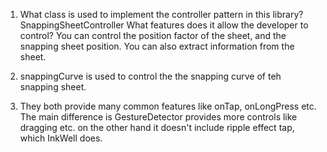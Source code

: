 1. What class is used to implement the controller pattern in this library?
SnappingSheetController
What features does it allow the developer to control?
You can control the position factor of the sheet, and the snapping sheet position.
You can also extract information from the sheet.


2. snappingCurve is used to control the the snapping curve of teh snapping sheet.

3. They both provide many common features like onTap, onLongPress etc. The main difference is
 GestureDetector provides more controls like dragging etc. on the other hand it doesn't include 
 ripple effect tap, which InkWell does.
 